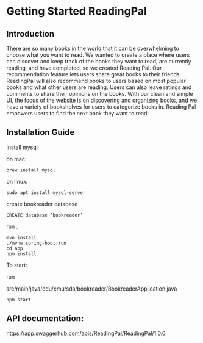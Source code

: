 # Getting Started ReadingPal

## Introduction
There are so many books in the world that it can be overwhelming to choose what you want to read. We wanted to create a place where users can discover and keep track of the books they want to read, are currently reading, and have completed, so we created Reading Pal. Our recommendation feature lets users share great books to their friends. ReadingPal will also recommend books to users based on most popular books and what other users are reading. Users can also leave ratings and comments to share their opinions on the books. With our clean and simple UI, the focus of the website is on discovering and organizing books, and we have a variety of bookshelves for users to categorize books in. Reading Pal empowers users to find the next book they want to read!

## Installation Guide

Install mysql

on mac: 

`brew install mysql`

on linux: 

`sudo apt install mysql-server`

create bookreader database

`CREATE database ‘bookreader’`

run :
```
mvn install
./mvnw spring-boot:run
cd app
npm install
```

To start:

run 

src/main/java/edu/cmu/sda/bookreader/BookreaderApplication.java

`npm start`

## API documentation:
https://app.swaggerhub.com/apis/ReadingPal/ReadingPal/1.0.0
